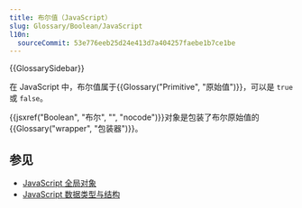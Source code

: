```yaml
---
title: 布尔值（JavaScript）
slug: Glossary/Boolean/JavaScript
l10n:
  sourceCommit: 53e776eeb25d24e413d7a404257faebe1b7ce1be
---
```


{{GlossarySidebar}}

在 JavaScript 中，布尔值属于{{Glossary("Primitive", "原始值")}}，可以是 `true` 或 `false`。

{{jsxref("Boolean", "布尔", "", "nocode")}}对象是包装了布尔原始值的{{Glossary("wrapper", "包装器")}}。

## 参见

- [JavaScript 全局对象](/zh-CN/docs/Web/JavaScript/Reference/Global_Objects/Boolean)
- [JavaScript 数据类型与结构](/zh-CN/docs/Web/JavaScript/Data_structures)

